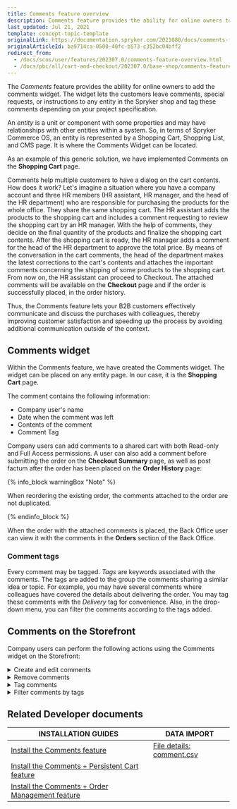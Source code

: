 ```yaml
---
title: Comments feature overview
description: Comments feature provides the ability for online owners to add Comments Widget that  lets the customers leave comments or special requests.
last_updated: Jul 21, 2021
template: concept-topic-template
originalLink: https://documentation.spryker.com/2021080/docs/comments-feature-overview
originalArticleId: ba9714ca-0500-40fc-b573-c352bc04bff2
redirect_from:
  - /docs/scos/user/features/202307.0/comments-feature-overview.html
  - /docs/pbc/all/cart-and-checkout/202307.0/base-shop/comments-feature-overview.html
---
```


The *Comments* feature provides the ability for online owners to add the comments widget. The widget lets the customers leave comments, special requests, or instructions to any entity in the Spryker shop and tag these comments depending on your project specification.

An *entity* is a unit or component with some properties and may have relationships with other entities within a system. So, in terms of Spryker Commerce OS, an entity is represented by a Shopping Cart, Shopping List, and CMS page. It is where the Comments Widget can be located.

As an example of this generic solution, we have implemented Comments on the **Shopping Cart** page.

Comments help multiple customers to have a dialog on the cart contents. How does it work? Let's imagine a situation where you have a company account and three HR members (HR assistant, HR manager, and the head of the HR department) who are responsible for purchasing the products for the whole office. They share the same shopping cart. The HR assistant adds the products to the shopping cart and includes a comment requesting to review the shopping cart by an HR manager. With the help of comments, they decide on the final quantity of the products and finalize the shopping cart contents. After the shopping cart is ready, the HR manager adds a comment for the head of the HR department to approve the total price. By means of the conversation in the cart comments, the head of the department makes the latest corrections to the cart's contents and attaches the important comments concerning the shipping of some products to the shopping cart. From now on, the HR assistant can proceed to Checkout. The attached comments will be available on the **Checkout** page and if the order is successfully placed, in the order history.

Thus, the Comments feature lets your B2B customers effectively communicate and discuss the purchases with colleagues, thereby improving customer satisfaction and speeding up the process by avoiding additional communication outside of the context.

## Comments widget

Within the Comments feature, we have created the Comments widget. The widget can be placed on any entity page. In our case, it is the **Shopping Cart** page.

The comment contains the following information:

* Company user's name
* Date when the comment was left
* Contents of the comment
* Comment Tag

Company users can add comments to a shared cart with both Read-only and Full Access permissions. A user can also add a comment before submitting the order on the **Checkout Summary** page, as well as post factum after the order has been placed on the **Order History** page:

{% info_block warningBox "Note" %}

When reordering the existing order, the comments attached to the order are not duplicated.

{% endinfo_block %}

When the order with the attached comments is placed, the Back Office user can view it with the comments in the  **Orders** section of the Back Office.

### Comment tags

Every comment may be tagged. *Tags* are keywords associated with the comments. The tags are added to the group the comments sharing a similar idea or topic. For example, you may have several comments where colleagues have covered the details about delivering the order. You may tag these comments with the *Delivery* tag for convenience. Also, in the drop-down menu, you can filter the comments according to the tags added.

## Comments on the Storefront
Company users can perform the following actions using the Comments widget on the Storefront:
<details>
<summary markdown='span'>Create and edit comments</summary>

![image](https://spryker.s3.eu-central-1.amazonaws.com/docs/Features/Mailing+&+Communication/Comments/creating-and-editing-comments.gif)

</details>

<details>
<summary markdown='span'>Remove comments</summary>

![image](https://spryker.s3.eu-central-1.amazonaws.com/docs/Features/Mailing+&+Communication/Comments/removing-comments.gif)
</details>

<details>
<summary markdown='span'>Tag comments</summary>

![image](https://spryker.s3.eu-central-1.amazonaws.com/docs/Features/Mailing+&+Communication/Comments/adding-tags.gif)

</details>

<details>
<summary markdown='span'>Filter comments by tags</summary>

![image](https://spryker.s3.eu-central-1.amazonaws.com/docs/Features/Mailing+&+Communication/Comments/filtering-tags.gif)
</details>

## Related Developer documents

|INSTALLATION GUIDES  | DATA IMPORT |
|---------|---------|
| [Install the Comments feature](/docs/pbc/all/cart-and-checkout/{{site.version}}/base-shop/install-and-upgrade/install-features/install-the-comments-feature.html)  | [File details: comment.csv](/docs/pbc/all/cart-and-checkout/{{site.version}}/base-shop/import-and-export-data/import-file-details-comment.csv.html)  |
| [Install the Comments + Persistent Cart feature](/docs/pbc/all/cart-and-checkout/{{site.version}}/base-shop/install-and-upgrade/install-features/install-the-comments-persistent-cart-feature.html) |
| [Install the Comments + Order Management feature](/docs/pbc/all/cart-and-checkout/{{page.version}}/base-shop/install-and-upgrade/install-features/install-the-comments-order-management-feature.html) |
